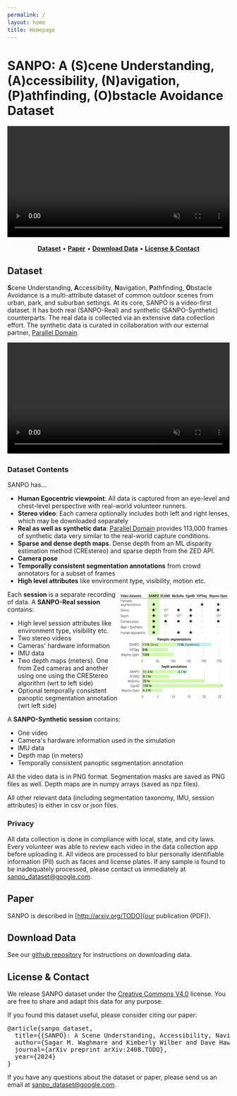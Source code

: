 ```yaml
---
permalink: /
layout: home
title: Homepage
---
```


# SANPO: A (S)cene Understanding, (A)ccessibility, (N)avigation, (P)athfinding, (O)bstacle Avoidance Dataset

<div align="center">

<p align="center">
<video width='100%' autoplay muted loop playsinline>
<source src="res/sanpo-point-cloud.webm" type="video/webm">
<source src="res/sanpo.gif" type="image/gif">
</video>
</p>

<p align="center">
<a href="#dataset"><b>Dataset</b></a> •
<a href="https://arxiv.org/abs/2309.12172"><b>Paper</b></a> •
<a href="#download-data"><b>Download Data</b></a> •
<a href="#license--contact"><b>License & Contact</b></a>
</p>

</div>

## Dataset
**S**cene Understanding, **A**ccessibility, **N**avigation, **P**athfinding,
**O**bstacle Avoidance is a multi-attribute dataset of common outdoor scenes
from urban, park, and suburban settings. At its core, SANPO is a video-first
dataset. It has both real (SANPO-Real) and synthetic (SANPO-Synthetic)
counterparts. The real data is collected via an extensive data collection
effort. The synthetic data is curated in collaboration with our external
partner, [Parallel Domain](https://paralleldomain.com/).

<video width='100%' autoplay muted loop playsinline>
<source src="res/sanpo.webm" type="video/webm">
</video>

### Dataset Contents
SANPO has...
* **Human Egocentric viewpoint**: All data is captured from an eye-level and chest-level perspective with real-world volunteer runners.
* **Stereo video**: Each camera optionally includes both left and right lenses, which may be downloaded separately
* **Real as well as synthetic data**: [Parallel Domain](https://paralleldomain.com) provides 113,000 frames of synthetic data very similar to the real-world capture conditions.
* **Sparse and dense depth maps**. Dense depth from an ML disparity estimation method (CREstereo) and sparse depth from the ZED API.
* **Camera pose**
* **Temporally consistent segmentation annotations** from crowd annotators for a subset of frames
* **High level attributes** like environment type, visibility, motion etc.

<img src="res/sanpo-comparison.svg" style="float: right; max-width: 50%;" />

Each **session** is a separate recording of data.  A **SANPO-Real session** contains:
- High level session attributes like environment type, visibility etc.
- Two stereo videos
- Cameras' hardware information
- IMU data
- Two depth maps (meters). One from Zed cameras and another using one using the CREStereo algorithm (wrt to left side)
- Optional temporally consistent panoptic segmentation annotation (wrt left side)

A **SANPO-Synthetic session** contains:
- One video
- Camera's hardware information used in the simulation
- IMU data
- Depth map (in meters)
- Temporally consistent panoptic segmentation annotation

All the video data is in PNG format.
Segmentation masks are saved as PNG files as well.
Depth maps are in numpy arrays (saved as npz files).

All other relevant data
(including segmentation taxonomy, IMU, session attributes)
is either in csv or json files.

### Privacy
All data collection is done in compliance with local, state, and city laws.
Every volunteer was able to review each video in the data collection app before
uploading it. All videos are processed to blur personally identifiable
information (PII) such as faces and license plates. If any sample is found to be
inadequately processed, please contact us immediately at <a href="mailto:sanpo_dataset@google.com">sanpo_dataset@google.com</a>.

## Paper
SANPO is described in [http://arxiv.org/TODO](our publication (PDF)).

## Download Data
See our <a href="https://github.com/google-research-datasets/sanpo_dataset">github repository</a> for instructions on downloading data.

## License & Contact
We release SANPO dataset under the <a href="https://creativecommons.org/licenses/by/4.0/">Creative Commons V4.0</a> license. You are free to share and adapt this data for any purpose.

If you found this dataset useful, please consider citing our paper:

<pre>
@article{sanpo_dataset,
  title={&#123;SANPO&#125;: A Scene Understanding, Accessibility, Navigation, Pathfinding, Obstacle Avoidance Dataset},
  author={Sagar M. Waghmare and Kimberly Wilber and Dave Hawkey and Mikhail Sirotenko and Xuan Yang and Matthew Wilson and Stephanie Debats  and Cattalyya Nuengsigkapian and Astuti Sharma and Lars Pandikow and Huisheng Wang and Hartwig Adam},
  journal={arXiv preprint arXiv:2408.TODO},
  year={2024}
}
</pre>

If you have any questions about the dataset or paper, please send us an email at <a href="mailto:sanpo_dataset@google.com">sanpo_dataset@google.com</a>.
